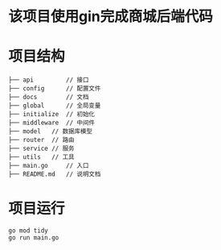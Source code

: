 # 该项目使用gin完成商城后端代码

# 项目结构
```
├── api         // 接口
├── config      // 配置文件
├── docs        // 文档 
├── global      // 全局变量
├── initialize  // 初始化
├── middleware  // 中间件
├── model   // 数据库模型
├── router  // 路由
├── service // 服务
├── utils   // 工具
├── main.go     // 入口
├── README.md   // 说明文档
```

# 项目运行
```
go mod tidy
go run main.go
```
